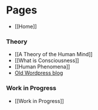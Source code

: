 # Pages
* [[Home]]

### Theory
* [[A Theory of the Human Mind]]
* [[What is Consciousness]]
* [[Human Phenomena]]
* [Old Wordpress blog](https://hometechnician.wordpress.com/2014/07/18/my-theory-on-consciousness/)

### Work in Progress
* [[Work in Progress]]
